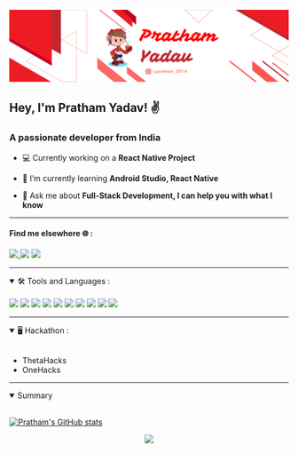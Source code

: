 [![ProfileBanner](https://github.com/ypratham/ypratham/blob/main/Images/GitHub%20Banner.png)](https://github.com/ypratham)


## Hey, I'm Pratham Yadav! ✌️ 

<h3>A passionate developer from India</h3>

- :computer: Currently working on a **React Native Project**

- 🌱 I’m currently learning **Android Studio, React Native**

- 💬 Ask me about **Full-Stack Development, I can help you with what I know**

----

<h4 align="left">Find me elsewhere 🌐 :</h4>
<p align="left">
<a href="https://www.hackerrank.com/pyadav5000" target="blank">

<img src="https://img.shields.io/badge/LinkedIn--blue?logo=linkedin&style=social" /> 
 
  
</a>
<a href="https://instagram.com/pratham_0014" target="blank"><img src="https://img.shields.io/badge/Instagram--blue?logo=instagram&style=social" /></a>

</a>
<a href="mailto:ypratham0014@gmail.com" target="blank"><img src="https://img.shields.io/badge/Gmail--blue?logo=gmail&style=social" /></a>

</p>

---
<details open>
  <summary> 🛠️ Tools and Languages : </summary>
<br>
  <img src="https://img.shields.io/badge/code-Front--end-blue" /> 

  <img src="https://img.shields.io/badge/code-C/C++-blue" /> 

  <img src="https://img.shields.io/badge/code-Java-blue" /> 

  <img src="https://img.shields.io/badge/code-Python-blue" /> 

  <img src="https://img.shields.io/badge/code-Back--end-blue" /> 

  <img src="https://img.shields.io/badge/tools-Blender-blue" /> 

  <img src="https://img.shields.io/badge/tools-Illustrator-blue" /> 

  <img src="https://img.shields.io/badge/tools-Photoshop-blue" /> 

  <img src="https://img.shields.io/badge/tools-Primer Pro-blue" /> 

  <img src="https://img.shields.io/badge/editor-VS Code-blue" /> 



    
</details>

----

<details open>
  <summary>🖥️ Hackathon : </summary>
  <br>
  <ul>
    <li>ThetaHacks</li>
    <li>OneHacks</li>
  </ul>
 </details>

---
   <details open>
  <summary> Summary </summary>
  <br>
  
  [![Pratham's GitHub stats](https://github-readme-stats.vercel.app/api?username=ypratham&show_icons=true&theme=radical)](https://github.com/anuraghazra/github-readme-stats)

 </details>

<p align="center">
    <img src="https://img.shields.io/badge/THANKS%20FOR-VISITING%20%EF%B8%8F-informational?style=flat&logo=github"/>    
</p>



